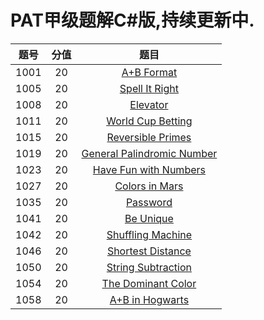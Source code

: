 # PAT甲级题解C#版,持续更新中.

| 题号 | 分值 |                             题目                             |
| :--: | :--: | :----------------------------------------------------------: |
| 1001 |  20  | [A+B Format](https://jiayaoo3o.github.io/2019/04/16/1001-A-B-Format/) |
| 1005 |  20  | [Spell It Right](https://jiayaoo3o.github.io/2019/04/16/1005-Spell-It-Right/) |
| 1008 |  20  | [Elevator](https://jiayaoo3o.github.io/2019/04/16/1008-Elevator/) |
| 1011 |  20  | [World Cup Betting](https://jiayaoo3o.github.io/2019/04/16/1011-World-Cup-Betting/) |
| 1015 |  20  | [Reversible Primes](https://jiayaoo3o.github.io/2019/04/16/1015-Reversible-Primes/) |
| 1019 |  20  | [General Palindromic Number](https://jiayaoo3o.github.io/2019/04/17/1019-General-Palindromic-Number/) |
| 1023 |  20  | [Have Fun with Numbers](https://jiayaoo3o.github.io/2019/04/17/1023-Have-Fun-with-Numbers/) |
| 1027 |  20  | [Colors in Mars](https://jiayaoo3o.github.io/2019/04/18/1027-Colors-in-Mars/) |
| 1035 |  20  | [Password](https://jiayaoo3o.github.io/2019/04/18/1035-Password/) |
| 1041 |  20  | [Be Unique](https://jiayaoo3o.github.io/2019/04/19/1041-Be-Unique/) |
| 1042 |  20  | [Shuffling Machine](https://jiayaoo3o.github.io/2019/04/19/1042-Shuffling-Machine/) |
| 1046 |  20  | [Shortest Distance](https://jiayaoo3o.github.io/2019/04/20/1046-Shortest-Distance/) |
| 1050 |  20  | [String Subtraction](https://jiayaoo3o.github.io/2019/04/22/1050-String-Subtraction/) |
| 1054 |  20  | [The Dominant Color](https://jiayaoo3o.github.io/2019/04/22/1054-The-Dominant-Color/) |
| 1058 |  20  | [A+B in Hogwarts](https://jiayaoo3o.github.io/2019/04/22/1058-A-B-in-Hogwarts/) |

